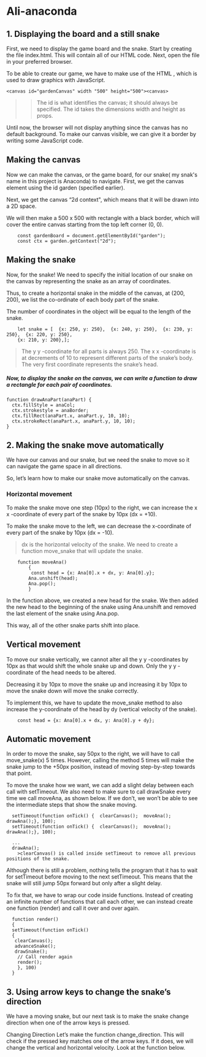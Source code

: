 # Ali-anaconda

## 1. Displaying the board and a still snake
First, we need to display the game board and the snake. Start by creating the file index.html. This will contain all of our HTML code. Next, open the file in your preferred browser.

To be able to create our game, we have to make use of the HTML <canvas>, which is used to draw graphics with JavaScript.
	

	<canvas id="gardenCanvas" width "500" height="500"><canvas>
	
>>The id is what identifies the canvas; it should always be specified. The id takes the dimensions width and height as props.
		
Until now, the browser will not display anything since the canvas has no default background. To make our canvas visible, we can give it a border by writing some JavaScript code.
		
## Making the canvas
Now we can make the canvas, or the game board, for our snake( my snak's name in this project is Anaconda) to navigate. First, we get the canvas element using the id garden (specified earlier).

Next, we get the canvas “2d context", which means that it will be drawn into a 2D space.

We will then ​make a 500 x 500 with rectangle with a black border, which will cover the entire canvas starting from the top left corner (0, 0).
		
   
   
		const gardenBoard = document.getElementById("garden");
		const ctx = garden.getContext("2d");
		
## Making the snake
Now, for the snake! We need to specify the initial location of our snake on the canvas by representing the snake as an array of coordinates.

Thus, to create a horizontal snake in the middle of the canvas, at (200, 200), we list the co-ordinate of each body part of the snake.

The number of coordinates in the object will be equal to the length of the snake.
		
		let snake = [  {x: 250, y: 250},  {x: 240, y: 250},  {x: 230, y: 250},  {x: 220, y: 250}, 
		{x: 210, y: 200},];
		
>The 
y
y
-coordinate for all parts is always 250. The 
x
x
-coordinate is at decrements of 10 to represent different parts of the snake’s body. The very first coordinate represents the snake’s head.
		
##### Now, to display the snake on the canvas, we can write a function to draw a rectangle for each pair of coordinates.
		
	function drawAnaPart(anaPart) {
      ctx.fillStyle = anaCol;
      ctx.strokestyle = anaBorder;
      ctx.fillRect(anaPart.x, anaPart.y, 10, 10);
      ctx.strokeRect(anaPart.x, anaPart.y, 10, 10);
    }
		
		
## 2. Making the snake move automatically
We have our canvas and our snake, but we need the snake to move so it can navigate the game space in all directions.

So, let’s learn how to make our snake move automatically on the canvas.

### Horizontal movement
To make the snake move one step (10px) to the right, we can increase the 
x
x
-coordinate of every part of the snake by 10px (dx = +10).

To make the snake move to the left, we can decrease the x-coordinate of every part of the snake by 10px (dx = -10).
>dx is the horizontal velocity of the snake. We need to create a function move_snake that will update the snake.
	

		
		
		
		function moveAna() 
            {  
             const head = {x: Ana[0].x + dx, y: Ana[0].y};
            Ana.unshift(head);
            Ana.pop();
            }	
		
In the function above, we created a new head for the snake. We then added the new head to the beginning of the snake using Ana.unshift and removed the last element of the snake using Ana.pop.

This way, all of the other snake parts shift into place.
		
## Vertical movement
To move our snake vertically, we cannot alter all the 
y
y
-coordinates by 10px as that would shift the whole snake up and down. Only the 
y
y
-coordinate of the head needs to be altered.

Decreasing it by 10px to move the snake up and increasing it by 10px to move the snake down will move the snake correctly.

To implement this, we have to update the move_snake method to also increase the y-coordinate of the head by dy (vertical velocity of the snake).

        const head = {x: Ana[0].x + dx, y: Ana[0].y + dy};
		
## Automatic movement
In order to move the snake, say 50px to the right, we will have to call move_snake(x) 5 times. However, calling the method 5 times will make the snake jump to the +50px position, instead of moving step-by-step towards that point.

To move the snake how we want, we can add a slight delay between each call with setTimeout. We also need to make sure to call drawSnake every time we call moveAna, as shown below. If we don’t, we won’t be able to see the intermediate steps that show the snake moving.

      setTimeout(function onTick() {  clearCanvas();  moveAna();  drawAna();}, 100);
      setTimeout(function onTick() {  clearCanvas();  moveAna();  drawAna();}, 100);

      ...
      drawAna();
		>clearCanvas() is called inside setTimeout to remove all previous positions of the snake.
		
		
Although there is still a problem, nothing tells the program that it has to wait for setTimeout before moving to the next setTimeout. This means that the snake will still jump 50px forward but only after a slight delay.

To fix that, we have to wrap our code inside functions. Instead of creating an infinite number of functions that call each other, we can instead create one function (render) and call it over and over again.

      function render() 
      {  
      setTimeout(function onTick() 
      {    
       clearCanvas();    
       advanceSnake();  
       drawSnake();
        // Call render again
        render();
        }, 100)
      }
		
## 3. Using arrow keys to change the snake’s direction
We have a moving snake, but our next task is to make the snake change direction when one of the arrow keys is pressed.

Changing Direction
Let’s make the function change_direction. This will check if the pressed key matches one of the arrow keys. If it does, we will change the vertical and horizontal velocity. Look at the function below.
		
		
		


		
		
		
